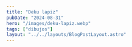 ```yaml
---
title: "Deku lapiz"
pubDate: "2024-08-31"
hero: "/images/deku-lapiz.webp"
tags: ["dibujos"]
layout: "../../layouts/BlogPostLayout.astro"
---
```

